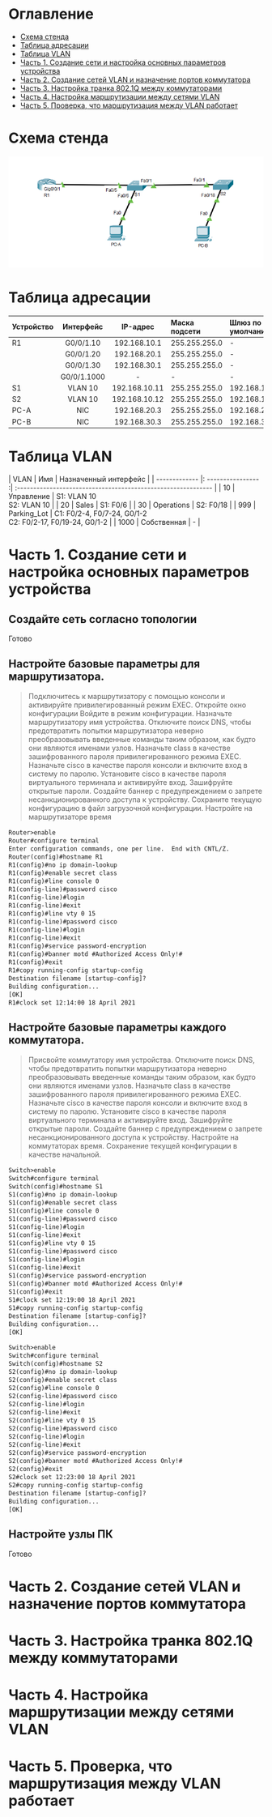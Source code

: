 # Оглавление
* [Схема стенда](#scheme)
* [Таблица адресации](#table1)
* [Таблица VLAN](#table2)
* [Часть 1. Создание сети и настройка основных параметров устройства](#part1)
* [Часть 2. Создание сетей VLAN и назначение портов коммутатора](#part2)
* [Часть 3. Настройка транка 802.1Q между коммутаторами](#part3)
* [Часть 4. Настройка маршрутизации между сетями VLAN](#part4)
* [Часть 5. Проверка, что маршрутизация между VLAN работает](#part5)

# <a name="scheme"></a>Схема стенда
![](scheme.png)

# <a name="table1"></a>Таблица адресации

| Устройство    | Интерфейс          | IP-адрес              | Маска подсети  | Шлюз по умолчанию |
| ------------- |:-----------------: | :-------------------: | :------------- | :---------------- |
| R1            | G0/0/1.10          |  192.168.10.1         | 255.255.255.0  | -                 |
|               | G0/0/1.20          |  192.168.20.1         | 255.255.255.0  | -                 |
|               | G0/0/1.30          |  192.168.30.1         | 255.255.255.0  | -                 |
|               | G0/0/1.1000        |  -                    | -              | -                 |
| S1            | VLAN 10            |  192.168.10.11        | 255.255.255.0  | 192.168.10.1      |
| S2            | VLAN 10            |  192.168.10.12        | 255.255.255.0  | 192.168.10.1      |
| PC-A          | NIC                |  192.168.20.3         | 255.255.255.0  | 192.168.20.1      |
| PC-B          | NIC                |  192.168.30.3         | 255.255.255.0  | 192.168.30.1      |

# <a name="table2"></a>Таблица VLAN

| VLAN          | Имя                | Назначенный интерфейс                                         |
| ------------- |: ---------------- :| :------------------------------------------------------------ |
| 10            | Управление         | S1: VLAN 10<br>S2: VLAN 10                                    |
| 20            | Sales              | S1: F0/6                                                      |
| 30            | Operations         | S2: F0/18                                                     |
| 999           | Parking_Lot        | C1: F0/2-4, F0/7-24, G0/1-2<br>C2: F0/2-17, F0/19-24, G0/1-2  |
| 1000          | Собственная        | -                                                             |

# <a name="part1"></a>Часть 1. Создание сети и настройка основных параметров устройства

## Создайте сеть согласно топологии
Готово

## Настройте базовые параметры для маршрутизатора.
> Подключитесь к маршрутизатору с помощью консоли и активируйте привилегированный режим EXEC.
> Откройте окно конфигурации
> Войдите в режим конфигурации.
> Назначьте маршрутизатору имя устройства.
> Отключите поиск DNS, чтобы предотвратить попытки маршрутизатора неверно преобразовывать введенные команды таким образом, как будто они являются именами узлов.
> Назначьте class в качестве зашифрованного пароля привилегированного режима EXEC.
> Назначьте cisco в качестве пароля консоли и включите вход в систему по паролю.
> Установите cisco в качестве пароля виртуального терминала и активируйте вход.
> Зашифруйте открытые пароли.
> Создайте баннер с предупреждением о запрете несанкционированного доступа к устройству.
> Сохраните текущую конфигурацию в файл загрузочной конфигурации.
> Настройте на маршрутизаторе время

```shell
Router>enable
Router#configure terminal
Enter configuration commands, one per line.  End with CNTL/Z.
Router(config)#hostname R1
R1(config)#no ip domain-lookup
R1(config)#enable secret class
R1(config)#line console 0
R1(config-line)#password cisco
R1(config-line)#login
R1(config-line)#exit
R1(config)#line vty 0 15
R1(config-line)#password cisco
R1(config-line)#login
R1(config-line)#exit
R1(config)#service password-encryption
R1(config)#banner motd #Authorized Access Only!#
R1(config)#exit
R1#copy running-config startup-config 
Destination filename [startup-config]? 
Building configuration...
[OK]
R1#clock set 12:14:00 18 April 2021
```

## Настройте базовые параметры каждого коммутатора.
> Присвойте коммутатору имя устройства.
> Отключите поиск DNS, чтобы предотвратить попытки маршрутизатора неверно преобразовывать введенные команды таким образом, как будто они являются именами узлов.
> Назначьте class в качестве зашифрованного пароля привилегированного режима EXEC.
> Назначьте cisco в качестве пароля консоли и включите вход в систему по паролю.
> Установите cisco в качестве пароля виртуального терминала и активируйте вход.
> Зашифруйте открытые пароли.
> Создайте баннер с предупреждением о запрете несанкционированного доступа к устройству.
> Настройте на коммутаторах время.
> Сохранение текущей конфигурации в качестве начальной.

```shell
Switch>enable
Switch#configure terminal
Switch(config)#hostname S1
S1(config)#no ip domain-lookup
S1(config)#enable secret class
S1(config)#line console 0
S1(config-line)#password cisco
S1(config-line)#login
S1(config-line)#exit
S1(config)#line vty 0 15
S1(config-line)#password cisco
S1(config-line)#login
S1(config-line)#exit
S1(config)#service password-encryption
S1(config)#banner motd #Authorized Access Only!#
S1(config)#exit
S1#clock set 12:19:00 18 April 2021
S1#copy running-config startup-config 
Destination filename [startup-config]? 
Building configuration...
[OK]
```

```shell
Switch>enable
Switch#configure terminal
Switch(config)#hostname S2
S2(config)#no ip domain-lookup
S2(config)#enable secret class
S2(config)#line console 0
S2(config-line)#password cisco
S2(config-line)#login
S2(config-line)#exit
S2(config)#line vty 0 15
S2(config-line)#password cisco
S2(config-line)#login
S2(config-line)#exit
S2(config)#service password-encryption
S2(config)#banner motd #Authorized Access Only!#
S2(config)#exit
S2#clock set 12:23:00 18 April 2021
S2#copy running-config startup-config
Destination filename [startup-config]? 
Building configuration...
[OK]
```

## Настройте узлы ПК
Готово

# <a name="part2"></a>Часть 2. Создание сетей VLAN и назначение портов коммутатора

# <a name="part3"></a>Часть 3. Настройка транка 802.1Q между коммутаторами

# <a name="part4"></a>Часть 4. Настройка маршрутизации между сетями VLAN

# <a name="part5"></a>Часть 5. Проверка, что маршрутизация между VLAN работает
